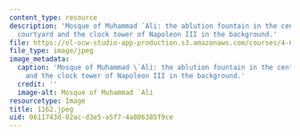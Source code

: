 ```yaml
---
content_type: resource
description: 'Mosque of Muhammad `Ali: the ablution fountain in the center of the
  courtyard and the clock tower of Napoleon III in the background.'
file: https://ol-ocw-studio-app-production.s3.amazonaws.com/courses/4-615-the-architecture-of-cairo-spring-2002/0611743d02acd3e5a5f74a806385f9ce_1162.jpeg
file_type: image/jpeg
image_metadata:
  caption: 'Mosque of Muhammad \`Ali: the ablution fountain in the center of the courtyard
    and the clock tower of Napoleon III in the background.'
  credit: ''
  image-alt: Mosque of Muhammad `Ali
resourcetype: Image
title: 1162.jpeg
uid: 0611743d-02ac-d3e5-a5f7-4a806385f9ce
---
```


